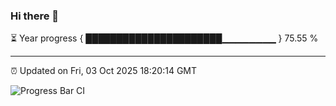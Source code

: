 ### Hi there 👋

⏳ Year progress { ██████████████████████▁▁▁▁▁▁▁▁ } 75.55 %

---

⏰ Updated on Fri, 03 Oct 2025 18:20:14 GMT

![Progress Bar CI](https://github.com/liununu/liununu/workflows/Progress%20Bar%20CI/badge.svg)
